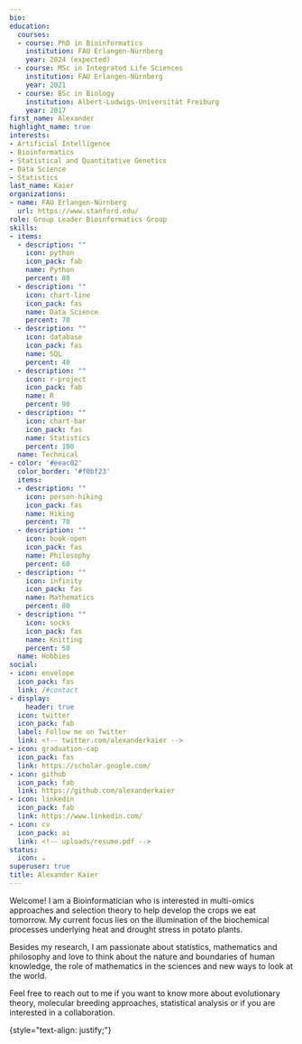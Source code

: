 ```yaml
---
bio:
education:
  courses:
  - course: PhD in Bioinformatics
    institution: FAU Erlangen-Nürnberg
    year: 2024 (expected)
  - course: MSc in Integrated Life Sciences
    institution: FAU Erlangen-Nürnberg
    year: 2021
  - course: BSc in Biology
    institution: Albert-Ludwigs-Universität Freiburg
    year: 2017
first_name: Alexander
highlight_name: true
interests:
- Artificial Intelligence
- Bioinformatics
- Statistical and Quantitative Genetics
- Data Science
- Statistics
last_name: Kaier
organizations:
- name: FAU Erlangen-Nürnberg
  url: https://www.stanford.edu/
role: Group Leader Bioinformatics Group
skills:
- items:
  - description: ""
    icon: python
    icon_pack: fab
    name: Python
    percent: 80
  - description: ""
    icon: chart-line
    icon_pack: fas
    name: Data Science
    percent: 70
  - description: ""
    icon: database
    icon_pack: fas
    name: SQL
    percent: 40
  - description: ""
    icon: r-project
    icon_pack: fab
    name: R
    percent: 90
  - description: ""
    icon: chart-bar
    icon_pack: fas
    name: Statistics
    percent: 100
  name: Technical
- color: '#eeac02'
  color_border: '#f0bf23'
  items:
  - description: ""
    icon: person-hiking
    icon_pack: fas
    name: Hiking
    percent: 70
  - description: ""
    icon: book-open
    icon_pack: fas
    name: Philosophy
    percent: 60
  - description: ""
    icon: infinity
    icon_pack: fas
    name: Mathematics
    percent: 80
  - description: ""
    icon: socks
    icon_pack: fas
    name: Knitting
    percent: 50
  name: Hobbies
social:
- icon: envelope
  icon_pack: fas
  link: /#contact
- display:
    header: true
  icon: twitter
  icon_pack: fab
  label: Follow me on Twitter
  link: <!-- twitter.com/alexanderkaier -->
- icon: graduation-cap
  icon_pack: fas
  link: https://scholar.google.com/
- icon: github
  icon_pack: fab
  link: https://github.com/alexanderkaier
- icon: linkedin
  icon_pack: fab
  link: https://www.linkedin.com/
- icon: cv
  icon_pack: ai
  link: <!-- uploads/resume.pdf -->
status:
  icon: ☕️
superuser: true
title: Alexander Kaier
---
```


Welcome! I am a Bioinformatician who is interested in multi-omics approaches and selection theory to help develop the crops we eat tomorrow. My current focus lies on the illumination of the biochemical processes underlying heat and drought stress in potato plants.

Besides my research, I am passionate about statistics, mathematics and philosophy and love to think about the nature and boundaries of human knowledge, the role of mathematics in the sciences and new ways to look at the world.

Feel free to reach out to me if you want to know more about evolutionary theory, molecular breeding approaches, statistical analysis or if you are interested in a collaboration.

[//]: # (One of my idols, the great french mathematician Henri Poincaré, has once been described as follows: "He took up new interests, but seldom dropped any". In that regard, I feel very much connected to him. I am frequently switching between my .)

{style="text-align: justify;"}
